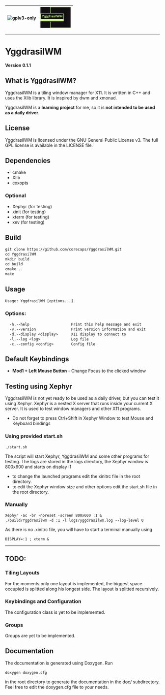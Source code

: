| ![gplv3-only](https://www.gnu.org/graphics/gplv3-with-text-136x68.png) | ![YggdrasilWM](logo_small.png) |
|------------------------------------------------------------------------|--------------------------------|
---
# YggdrasilWM 
**Version 0.1.1**

## What is YggdrasilWM?
YggdrasilWM is a tiling window manager for X11. It is written in C++ and uses the Xlib library. It is inspired by dwm and xmonad.

YggdrasilWM is a **learning project** for me, so it is **not intended to be used as a daily driver**.

## License
YggdrasilWM is licensed under the GNU General Public License v3. The full GPL license is available in the LICENSE file.

## Dependencies
- cmake
- Xlib
- cxxopts

### Optional
- Xephyr (for testing)
- xinit (for testing)
- xterm (for testing)
- xev (for testing)

## Build
```
git clone https://github.com/corecaps/YggdrasilWM.git
cd YggdrasilWM
mkdir build
cd build
cmake ..
make
```
## Usage
```
Usage: YggdrasilWM [options...]
```
### Options:
```
  -h,--help                   Print this help message and exit
  -v,--version                Print version information and exit
  -d,--display <display>      X11 display to connect to
  -l,--log <log>              Log file
  -c,--config <config>        Config file
```
## Default Keybindings
- **Mod1 + Left Mouse Button** - Change Focus to the clicked window
## Testing using Xephyr
YggdrasilWM is not yet ready to be used as a daily driver, but you can test it using Xephyr.
Xephyr is a nested X server that runs inside your current X server. It is used to test window managers and other X11 programs.
* Do not forget to press Ctrl+Shift in Xephyr Window to test Mouse and Keyboard bindings
### Using provided start.sh
```
./start.sh
```
The script will start Xephyr, YggdrasilWM and some other programs for testing. The logs are stored in the logs directory, the Xephyr window is 800x600 and starts on display :1
- to change the launched programs edit the xinitrc file in the root directory.
- to edit the Xephyr window size and other options edit the start.sh file in the root directory.

### Manually
```
Xephyr -ac -br -noreset -screen 800x600 :1 &
./build/Yggdrasilwm -d :1 -l logs/yggdrasilwm.log --log-level 0
```
As there is no .xinitrc file, you will have to start a terminal manually using

```
DISPLAY=:1 ; xterm & 
```
---
## TODO:
### Tiling Layouts
For the moments only one layout is implemented, the biggest space occupied is splitted along his longest side. The layout is splitted recursively.

### Keybindings and Configuration
The configuration class is yet to be implemented.

### Groups 
Groups are yet to be implemented.

## Documentation
The documentation is generated using Doxygen. Run 
```
doxygen doxygen.cfg
```
in the root directory to generate the documentation in the doc/ subdirectory.
Feel free to edit the doxygen.cfg file to your needs.

